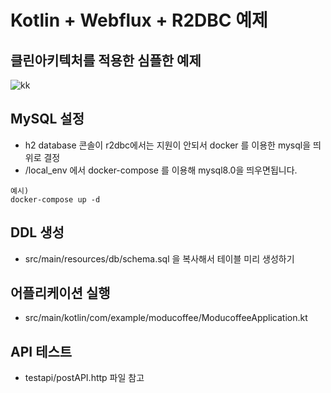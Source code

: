 # Kotlin + Webflux + R2DBC 예제

## 클린아키텍처를 적용한 심플한 예제

![kk](https://user-images.githubusercontent.com/48645552/221397061-9177e2d2-b560-485c-9ca1-e19fb2dce50f.jpg)


## MySQL 설정

- h2 database 콘솔이 r2dbc에서는 지원이 안되서 docker 를 이용한 mysql을 띄위로 결정
- /local_env 에서 docker-compose 를 이용해 mysql8.0을 띄우면됩니다.


```text
예시)
docker-compose up -d
```


## DDL 생성

- src/main/resources/db/schema.sql 을 복사해서 테이블 미리 생성하기


## 어플리케이션 실행

- src/main/kotlin/com/example/moducoffee/ModucoffeeApplication.kt

## API 테스트

- testapi/postAPI.http 파일 참고


